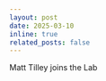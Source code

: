 ```yaml
---
layout: post
date: 2025-03-10 
inline: true
related_posts: false
---
```


Matt Tilley joins the Lab 